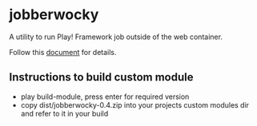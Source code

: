 jobberwocky
===========

A utility to run Play! Framework job outside of the web container.

Follow this [document](documentation/manual/home.textile) for details.

Instructions to build custom module
---

* play build-module, press enter for required version
* copy dist/jobberwocky-0.4.zip into your projects custom modules dir and refer to it in your build